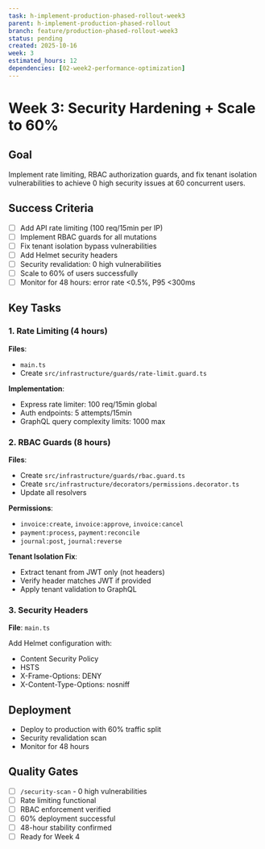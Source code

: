 ```yaml
---
task: h-implement-production-phased-rollout-week3
parent: h-implement-production-phased-rollout
branch: feature/production-phased-rollout-week3
status: pending
created: 2025-10-16
week: 3
estimated_hours: 12
dependencies: [02-week2-performance-optimization]
---
```


# Week 3: Security Hardening + Scale to 60%

## Goal
Implement rate limiting, RBAC authorization guards, and fix tenant isolation vulnerabilities to achieve 0 high security issues at 60 concurrent users.

## Success Criteria
- [ ] Add API rate limiting (100 req/15min per IP)
- [ ] Implement RBAC guards for all mutations
- [ ] Fix tenant isolation bypass vulnerabilities
- [ ] Add Helmet security headers
- [ ] Security revalidation: 0 high vulnerabilities
- [ ] Scale to 60% of users successfully
- [ ] Monitor for 48 hours: error rate <0.5%, P95 <300ms

## Key Tasks

### 1. Rate Limiting (4 hours)
**Files**:
- `main.ts`
- Create `src/infrastructure/guards/rate-limit.guard.ts`

**Implementation**:
- Express rate limiter: 100 req/15min global
- Auth endpoints: 5 attempts/15min
- GraphQL query complexity limits: 1000 max

### 2. RBAC Guards (8 hours)
**Files**:
- Create `src/infrastructure/guards/rbac.guard.ts`
- Create `src/infrastructure/decorators/permissions.decorator.ts`
- Update all resolvers

**Permissions**:
- `invoice:create`, `invoice:approve`, `invoice:cancel`
- `payment:process`, `payment:reconcile`
- `journal:post`, `journal:reverse`

**Tenant Isolation Fix**:
- Extract tenant from JWT only (not headers)
- Verify header matches JWT if provided
- Apply tenant validation to GraphQL

### 3. Security Headers
**File**: `main.ts`

Add Helmet configuration with:
- Content Security Policy
- HSTS
- X-Frame-Options: DENY
- X-Content-Type-Options: nosniff

## Deployment
- Deploy to production with 60% traffic split
- Security revalidation scan
- Monitor for 48 hours

## Quality Gates
- [ ] `/security-scan` - 0 high vulnerabilities
- [ ] Rate limiting functional
- [ ] RBAC enforcement verified
- [ ] 60% deployment successful
- [ ] 48-hour stability confirmed
- [ ] Ready for Week 4
